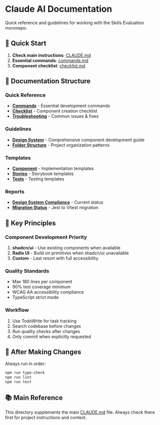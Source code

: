 # Claude AI Documentation

Quick reference and guidelines for working with the Skills Evaluation monorepo.

## 🚀 Quick Start

1. **Check main instructions**: [CLAUDE.md](../../CLAUDE.md)
2. **Essential commands**: [commands.md](quick-reference/commands.md)
3. **Component checklist**: [checklist.md](quick-reference/checklist.md)

## 📁 Documentation Structure

### Quick Reference

- **[Commands](quick-reference/commands.md)** - Essential development commands
- **[Checklist](quick-reference/checklist.md)** - Component creation checklist
- **[Troubleshooting](quick-reference/troubleshooting.md)** - Common issues & fixes

### Guidelines

- **[Design System](guidelines/design-system.md)** - Comprehensive component development guide
- **[Folder Structure](guidelines/folder-structure.md)** - Project organization patterns

### Templates

- **[Component](templates/component.md)** - Implementation templates
- **[Stories](templates/stories.md)** - Storybook templates
- **[Tests](templates/tests.md)** - Testing templates

### Reports

- **[Design System Compliance](reports/design-system-compliance-report.md)** - Current status
- **[Migration Status](reports/migration-status.md)** - Jest to Vitest migration

## 🎯 Key Principles

### Component Development Priority

1. **shadcn/ui** - Use existing components when available
2. **Radix UI** - Build on primitives when shadcn/ui unavailable
3. **Custom** - Last resort with full accessibility

### Quality Standards

- Max 180 lines per component
- 90% test coverage minimum
- WCAG AA accessibility compliance
- TypeScript strict mode

### Workflow

1. Use TodoWrite for task tracking
2. Search codebase before changes
3. Run quality checks after changes
4. Only commit when explicitly requested

## 🔧 After Making Changes

Always run in order:

```bash
npm run type-check
npm run lint
npm run test
```

## 📚 Main Reference

This directory supplements the main [CLAUDE.md](../../CLAUDE.md) file. Always check there first for project instructions and context.
